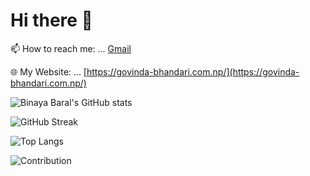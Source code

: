 # Hi there 👋

📫 How to reach me: ... [Gmail](mailto:govinda.bhandari744@gmail.com)

🌐 My Website: ... [https://govinda-bhandari.com.np/](https://govinda-bhandari.com.np/)

![Binaya Baral's GitHub stats](https://github-readme-stats.vercel.app/api?username=govinda744&show_icons=true&theme=gotham&count_private=true)

![GitHub Streak](https://github-readme-streak-stats.herokuapp.com/?user=govinda744&theme=gotham)

![Top Langs](https://github-readme-stats.vercel.app/api/top-langs/?username=govinda744&layout=compact&theme=gotham)

![Contribution](https://activity-graph.herokuapp.com/graph?username=govinda744&theme=gotham)

